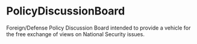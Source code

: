 # PolicyDiscussionBoard
Foreign/Defense Policy Discussion Board intended to provide a vehicle for the free exchange of views on National Security issues.
